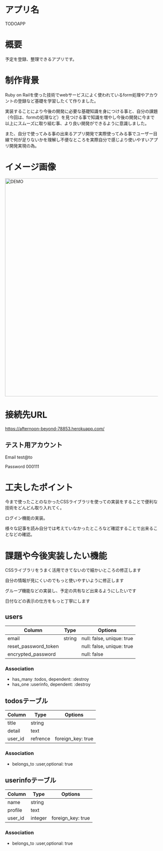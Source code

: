 # アプリ名

TODOAPP

# 概要

予定を登録、整理できるアプリです。

# 制作背景

Ruby on Railを使った技術でwebサービスによく使われているform処理やアカウントの登録など基礎を学習したくて作りました。

実装することにより今後の開発に必要な基礎知識を身につける事と、自分の課題（今回は、formの処理など）を見つける事で知識を増やし今後の開発に今まで以上にスムーズに取り組む事、より良い開発ができるように意識しました。


また、自分で使ってみる事の出来るアプリ開発で実際使ってみる事でユーザー目線で何が足りないかを理解し不便なところを実際自分で感じより使いやすいアプリ開発実現の為。

# イメージ画像

<img width="720" alt="DEMO" src="https://user-images.githubusercontent.com/62636793/83269898-b3e53a00-a202-11ea-87aa-0317e93bc7a9.png">

# 接続先URL

https://afternoon-beyond-78853.herokuapp.com/

## テスト用アカウント
Email       test@to

Password    000111

# 工夫したポイント

今まで使ったことのなかったCSSライブラリを使っての実装をすることで便利な技術をどんどん取り入れてく。

ログイン機能の実装。

様々な記事を読み自分では考えていなかったところなど確認することで出来ることなどの確認。

# 課題や今後実装したい機能

CSSライブラリをうまく活用できてないので細かいところの修正します

自分の情報が見にくいのでもっと使いやすいように修正します

グループ機能などの実装し、予定の共有など出来るようにしたいです

日付などの表示の仕方をもっと丁寧にします


## users
|Column|Type|Options|
|------|----|-------|
|email|string|null: false, unique: true|
|reset_password_token||null: false, unique: true|
|encrypted_password||null: false|

### Association
- has_many :todos, dependent: :destroy
- has_one :userinfo, dependent: :destroy


## todosテーブル
|Column|Type|Options|
|------|----|-------|
|title|string||
|detail|text|
|user_id|refrence|foreign_key: true|

### Association
- belongs_to :user,optional: true


## userinfoテーブル

|Column|Type|Options|
|------|----|-------|
|name|string||
|profile|text||
|user_id|integer|foreign_key: true|

### Association
- belongs_to :user,optional: true

